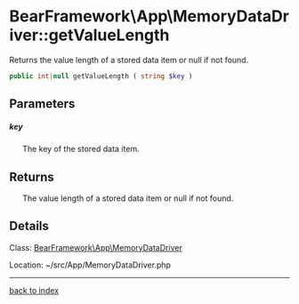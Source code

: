 # BearFramework\App\MemoryDataDriver::getValueLength

Returns the value length of a stored data item or null if not found.

```php
public int|null getValueLength ( string $key )
```

## Parameters

##### key

&nbsp;&nbsp;&nbsp;&nbsp;&nbsp;&nbsp;The key of the stored data item.

## Returns

&nbsp;&nbsp;&nbsp;&nbsp;&nbsp;&nbsp;The value length of a stored data item or null if not found.

## Details

Class: [BearFramework\App\MemoryDataDriver](bearframework.app.memorydatadriver.class.md)

Location: ~/src/App/MemoryDataDriver.php

---

[back to index](index.md)

